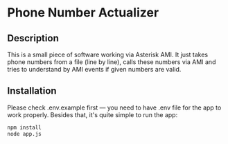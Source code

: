 # Phone Number Actualizer

## Description

This is a small piece of software working via Asterisk AMI. It just takes phone numbers from a file (line by line), calls these numbers via AMI and tries to understand by AMI events if given numbers are valid.

## Installation

Please check .env.example first — you need to have .env file for the app to work properly.
Besides that, it's quite simple to run the app:

```bash
npm install
node app.js
```
